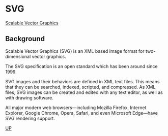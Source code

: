 # SVG

[Scalable Vector Graphics](https://en.wikipedia.org/wiki/Scalable_Vector_Graphics)

## Background

Scalable Vector Graphics (SVG) is an XML based image format for two-dimensional vector graphics.

The SVG specification is an open standard which has been around since 1999.

SVG images and their behaviors are defined in XML text files. This means that they can be searched, indexed, scripted, and compressed. As XML files, SVG images can be created and edited with any text editor, as well as with drawing software.

All major modern web browsers—including Mozilla Firefox, Internet Explorer, Google Chrome, Opera, Safari, and even Microsoft Edge—have SVG rendering support.

[UP](../)
